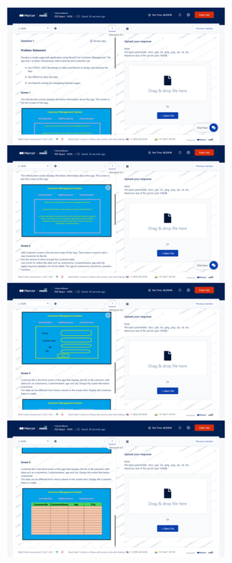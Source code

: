 ![alt text](<Screenshot (33)-2.png>)
![alt text](<Screenshot (34)-1.png>)
![alt text](<Screenshot (35).png>)
![alt text](<Screenshot (36).png>)
